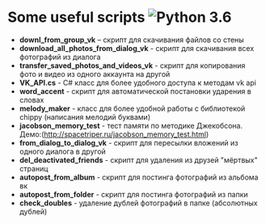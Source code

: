 
Some useful scripts ![Python 3.6](https://pp.userapi.com/c846523/v846523407/b716d/N3RXKWFcPS0.jpg)
======
* **downl_from_group_vk** – скрипт для скачивания файлов со стены
* **download_all_photos_from_dialog_vk** - скрипт для скачивания всех фотографий из диалога
* **transfer_saved_photos_and_videos_vk** - скрипт для копирования фото и видео из одного аккаунта на другой
* **VK_API.cs** - C# класс для более удобного доступа к методам vk api
* **word_accent** - скрипт для автоматической постановки ударения в словах
* **melody_maker** - класс для более удобной работы с библиотекой chippy (написания мелодий буквами)
* **jacobson_memory_test** - тест памяти по методике Джекобсона. Демо:(http://spacetriper.ru/jacobson_memory_test.html)
* **from_dialog_to_dialog_vk** - скрипт для пересылки вложений из одного диалога в другой
* **del_deactivated_friends** - скрипт для удаления из друзей "мёртвых" страниц
* **autopost_from_album** - скрипт для постинга фотографий из альбома вк
* **autopost_from_folder** - скрипт для постинга фотографий из папки
* **check_doubles** - удаление дублей фотографий в папке (абсолютных дублей)
